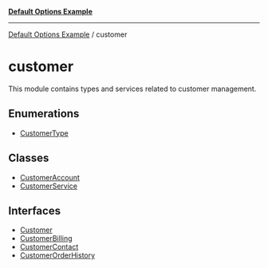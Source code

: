 [**Default Options Example**](../README.md)

***

[Default Options Example](../modules.md) / customer

# customer

This module contains types and services related to customer management.

## Enumerations

- [CustomerType](enumerations/CustomerType.md)

## Classes

- [CustomerAccount](classes/CustomerAccount.md)
- [CustomerService](classes/CustomerService.md)

## Interfaces

- [Customer](interfaces/Customer.md)
- [CustomerBilling](interfaces/CustomerBilling.md)
- [CustomerContact](interfaces/CustomerContact.md)
- [CustomerOrderHistory](interfaces/CustomerOrderHistory.md)
